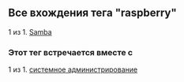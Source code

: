 ## Все вхождения тега "raspberry"


1 из 1. [Samba](./sys_tools_samba.md)



### Этот тег встречается вместе с


1 из 1. [системное администрирование](./meta_sistemnoe_administrirovanie.md)

